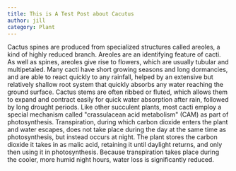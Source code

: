 ```yaml
---
title: This is A Test Post about Cacutus
author: jill
category: Plant
---
```

Cactus spines are produced from specialized structures called areoles, a kind of highly reduced branch. Areoles are an identifying feature of cacti. As well as spines, areoles give rise to flowers, which are usually tubular and multipetaled. Many cacti have short growing seasons and long dormancies, and are able to react quickly to any rainfall, helped by an extensive but relatively shallow root system that quickly absorbs any water reaching the ground surface. Cactus stems are often ribbed or fluted, which allows them to expand and contract easily for quick water absorption after rain, followed by long drought periods. Like other succulent plants, most cacti employ a special mechanism called "crassulacean acid metabolism" (CAM) as part of photosynthesis. Transpiration, during which carbon dioxide enters the plant and water escapes, does not take place during the day at the same time as photosynthesis, but instead occurs at night. The plant stores the carbon dioxide it takes in as malic acid, retaining it until daylight returns, and only then using it in photosynthesis. Because transpiration takes place during the cooler, more humid night hours, water loss is significantly reduced.